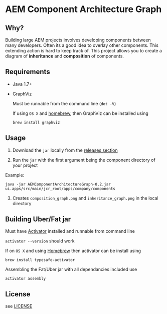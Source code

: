 # AEM Component Architecture Graph

## Why?

Building large AEM projects involves developing components between many developers.
Often its a good idea to overlay other components. This extending action is hard to keep track of.
This project allows you to create a diagram of **inheritance** and **composition** of components.

## Requirements

* Java 1.7+

* [GraphViz](http://www.graphviz.org/)

  Must be runnable from the command line (`dot -V`)
  
  If using `OS X` and [homebrew](http://brew.sh/), then GraphViz can be installed using
  
  `brew install graphviz`

## Usage

1. Download the `jar` locally from the [releases section](https://github.com/innovexa/AEMComponentArchitectureGraph/releases)

2. Run the `jar` with the first argument being the component directory of your project

  Example:

  `java -jar AEMComponentArchitectureGraph-0.2.jar ui.apps/src/main/jcr_root/apps/company/components`

3. Creates `composition_graph.png` and `inheritance_graph.png` in the local directory

## Building Uber/Fat jar

Must have [Activator](https://www.lightbend.com/activator/download) installed and runnable from command line

  `activator --version` should work
  
If on `OS X` and using [Homebrew](http://brew.sh/) then activator can be install using
  
  `brew install typesafe-activator`

Assembling the Fat/Uber jar with all dependancies included use

  `activator assembly`

## License

see [LICENSE](https://raw.githubusercontent.com/innovexa/AEMComponentArchitectureGraph/master/LICENSE)


